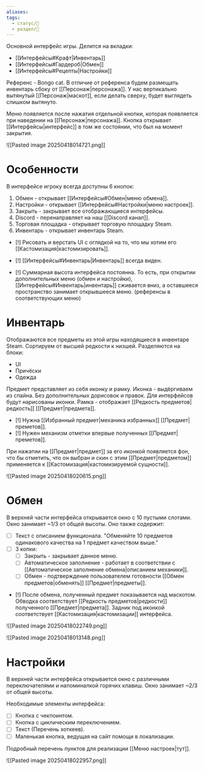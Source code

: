 ```yaml
---
aliases: 
tags:
  - статус/🌱
  - раздел/💅
---
```


Основной интерфейс игры.
Делится на вкладки:
 - [[Интерфейсы#Крафт|Инвентарь]]
 - [[Интерфейсы#Гардероб|Обмен]]
 - [[Интерфейсы#Рецепты|Настройки]]

Референс - Bongo cat.
В отличие от референса будем размещать инвентарь сбоку от [[Персонаж|персонажа]]. У нас вертикально вытянутый [[Персонаж|маскот]], если делать сверху, будет выглядеть слишком вытянуто.


Меню появляется после нажатия отдельной кнопки, которая появляется при наведении на [[Персонаж|персонажа]]. Кнопка открывает [[Интерфейсы|интерфейс]] в том же состоянии, что был на момент закрытия.

![[Pasted image 20250418014721.png]]

# Особенности

В интерфейсе игроку всегда доступны 6 кнопок:
1. Обмен - открывает [[Интерфейсы#Обмен|меню обмена]].
2. Настройки - открывает [[Интерфейсы#Настройки|меню настроек]].
3. Закрыть - закрывает все отображающиеся интерфейсы.
4. Discord - перенаправляет на наш [[Discord канал]].
5. Торговая площадка - открывает торговую площадку Steam.
6. Инвентарь - открывает инвентарь Steam.

- [!] Рисовать и верстать UI с оглядкой на то, что мы хотим его [[Кастомизация|кастомизировать]].

- [!] [[Интерфейсы#Инвентарь|Инвентарь]] всегда виден.
- [!] Суммарная высота интерфейса постоянна. То есть, при открытии дополнительных меню (обмен и настройки), [[Интерфейсы#Инвентарь|инвентарь]] сживается вниз, а оставшееся пространство занимает открывшееся меню. (референсы в соответствующих меню)

# Инвентарь
Отображаются все предметы из этой игры находящиеся в инвентаре Steam. Сортируем от высшей редкости к низшей.
Разделяются на блоки:
- UI
- Причёски
- Одежда

Предмет представляет из себя иконку и рамку.
Иконка - выдёргиваем из спайна. Без дополнительных дорисовок и правок. Для интерфейсов будут нарисованы иконки.
Рамка - отображает [[Редкость предметов|редкость]] [[Предмет|предмета]].

- [!] Нужна [[Избранный предмет|механика избранных]] [[Предмет|преметов]].
- [!] Нужен механизм отметки впервые полученных [[Предмет|преметов]].

При нажатии на [[Предмет|предмет]] за его иконкой появляется фон, что бы отметить, что он выбран и скин с этим [[Предмет|предметом]] применяется к [[Кастомизация|кастомизируемой сущности]].

![[Pasted image 20250418020615.png]]

# Обмен
В верхней части интерфейса открывается окно с 10 пустыми слотами. Окно занимает ~1/3 от общей высоты.
Оно также содержит:
- [ ] Текст с описанием функционала. "Обменяйте 10 предметов одинакового качества на 1 предмет качеством выше."
- [ ] 3 копки:
	- [ ] Закрыть - закрывает данное меню.
	- [ ] Автоматическое заполнение - работает в соответствии с [[Автоматическое заполнение обмена|описанием механики]].
	- [ ] Обмен - подтверждение пользователем готовности [[Обмен предметов|обменять]] [[Предмет|предметы]].

- [!] После обмена, полученный предмет показывается над маскотом. Обводка соответствует [[Редкость предметов|редкости]] полученного [[Предмет|предмета]]. Задник под иконкой соответствует [[Кастомизация|кастомизации]] интерфейса.

![[Pasted image 20250418022749.png]]

![[Pasted image 20250418013148.png]]

# Настройки

В верхней части интерфейса открывается окно с различными переключателями и напоминалкой горячих клавиш. Окно занимает ~2/3 от общей высоты.

Необходимые элементы интерфейса:
- [ ] Кнопка с чекпоинтом.
- [ ] Кнопка с циклическим переключением.
- [ ] Текст (Перечень хоткеев).
- [ ] Маленькая кнопка, ведущая на сайт помощи в локализации.

Подробный перечень пунктов для реализации [[Меню настроек|тут]].

![[Pasted image 20250418022957.png]]